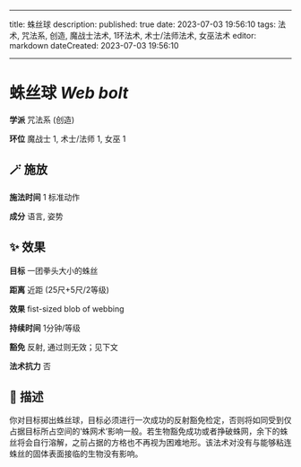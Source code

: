
---
title: 蛛丝球
description: 
published: true
date: 2023-07-03 19:56:10
tags: 法术, 咒法系, 创造, 魔战士法术, 1环法术, 术士/法师法术, 女巫法术
editor: markdown
dateCreated: 2023-07-03 19:56:10

---

# **蛛丝球** *Web bolt*

**学派** 咒法系 (创造) 

**环位** 魔战士 1, 术士/法师 1, 女巫 1

## 🪄 施放

**施法时间** 1 标准动作

**成分** 语言, 姿势

## ✨ 效果 

**目标** 一团拳头大小的蛛丝 

**距离** 近距 (25尺+5尺/2等级) 

**效果** fist-sized blob of webbing 

**持续时间** 1分钟/等级 

**豁免** 反射, 通过则无效；见下文

**法术抗力** 否

## 📖 描述

你对目标掷出蛛丝球，目标必须进行一次成功的反射豁免检定，否则将如同受到仅占据目标所占空间的‘蛛网术’影响一般。若生物豁免成功或者挣破蛛网，余下的蛛丝将会自行溶解，之前占据的方格也不再视为困难地形。该法术对没有与能够粘连蛛丝的固体表面接临的生物没有影响。
    